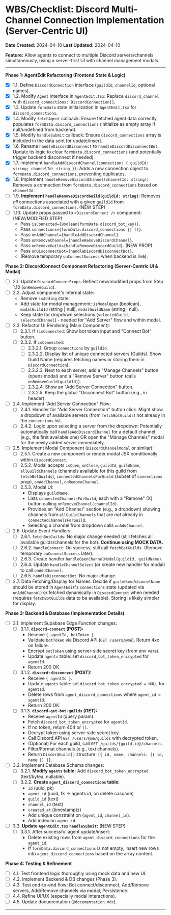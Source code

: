 # WBS/Checklist: Discord Multi-Channel Connection Implementation (Server-Centric UI)

**Date Created:** 2024-04-10
**Last Updated:** 2024-04-10

**Feature:** Allow agents to connect to multiple Discord servers/channels simultaneously, using a server-first UI with channel management modals.

---

**Phase 1: AgentEdit Refactoring (Frontend State & Logic)**

*   [X] 1.1. Define `DiscordConnection` interface (`guildId`, `channelId`, optional names).
*   [X] 1.2. Modify `Agent` interface in `AgentEdit.tsx`: Replace `discord_channel` with `discord_connections: DiscordConnection[]`.
*   [X] 1.3. Update `formData` state initialization in `AgentEdit.tsx` for `discord_connections`.
*   [X] 1.4. Modify `fetchAgent` callback: Ensure fetched agent data correctly populates `formData.discord_connections` (initialize as empty array if null/undefined from backend).
*   [X] 1.5. Modify `handleSubmit` callback: Ensure `discord_connections` array is included in the data sent for update/insert.
*   [X] 1.6. Rename `handleDiscordDisconnect` to `handleDiscordDisconnectBot`. Update its logic to clear `formData.discord_connections` (and potentially trigger backend disconnect if needed).
*   [X] 1.7. Implement `handleAddDiscordChannel(connection: { guildId: string; channelId: string })`: Adds a new connection object to `formData.discord_connections`, preventing duplicates.
*   [X] 1.8. Implement `handleRemoveDiscordChannel(channelId: string)`: Removes a connection from `formData.discord_connections` based on `channelId`.
*   [ ] 1.9. **Implement `handleRemoveDiscordGuild(guildId: string)`**: Removes *all* connections associated with a given `guildId` from `formData.discord_connections`. (NEW STEP)
*   [ ] 1.10. Update props passed to `<DiscordConnect />` component: (NEW/MODIFIED STEP)
    *   Pass `isConnected={Boolean(formData.discord_bot_key)}`.
    *   Pass `connections={formData.discord_connections || []}`.
    *   Pass `onAddChannel={handleAddDiscordChannel}`.
    *   Pass `onRemoveChannel={handleRemoveDiscordChannel}`.
    *   Pass `onRemoveGuild={handleRemoveDiscordGuild}`. (NEW PROP)
    *   Pass `onDisconnectBot={handleDiscordDisconnectBot}`.
    *   (Remove temporary `onConnectSuccess` when backend is live).

**Phase 2: DiscordConnect Component Refactoring (Server-Centric UI & Modal)**

*   [ ] 2.1. Update `DiscordConnectProps`: Reflect new/modified props from Step 1.10 (`onRemoveGuild`).
*   [ ] 2.2. Adjust component's internal state:
    *   Remove `isAdding` state.
    *   Add state for modal management: `isModalOpen` (boolean), `modalGuildId` (string | null), `modalGuildName` (string | null).
    *   Keep state for dropdown selections (`selectedGuild`, `selectedChannel`) - needed for "Add Server" flow and within modal.
*   [ ] 2.3. Refactor UI Rendering (Main Component):
    *   [ ] 2.3.1. If `!isConnected`: Show bot token input and "Connect Bot" button.
    *   [ ] 2.3.2. If `isConnected`:
        *   [ ] 2.3.2.1. Group `connections` by `guildId`.
        *   [ ] 2.3.2.2. Display list of unique connected servers (Guilds). Show Guild Name (requires fetching names or storing them in `DiscordConnection`).
        *   [ ] 2.3.2.3. Next to each server, add a "Manage Channels" button (opens modal) and a "Remove Server" button (calls `onRemoveGuild(guildId)`).
        *   [ ] 2.3.2.4. Show an "Add Server Connection" button.
        *   [ ] 2.3.2.5. Keep the global "Disconnect Bot" button (e.g., in header).
*   [ ] 2.4. Implement "Add Server Connection" Flow:
    *   [ ] 2.4.1. Handler for "Add Server Connection" button click. Might show a dropdown of available servers (from `fetchBotGuilds`) not already in the `connections` list.
    *   [ ] 2.4.2. Logic upon selecting a server from the dropdown: Potentially automatically call `handleAddDiscordChannel` for a default channel (e.g., the first available one) OR open the "Manage Channels" modal for the newly added server immediately.
*   [ ] 2.5. Implement Modal Component (`DiscordChannelModal` or similar):
    *   [ ] 2.5.1. Create a new component or render modal JSX conditionally within `DiscordConnect`.
    *   [ ] 2.5.2. Modal accepts `isOpen`, `onClose`, `guildId`, `guildName`, `allGuildChannels` (channels available for this guild from `fetchBotGuilds`), `connectedChannelsForGuild` (subset of `connections` prop), `onAddChannel`, `onRemoveChannel`.
    *   [ ] 2.5.3. Modal UI:
        *   Displays `guildName`.
        *   Lists `connectedChannelsForGuild`, each with a "Remove" (X) button calling `onRemoveChannel(channelId)`.
        *   Provides an "Add Channel" section (e.g., a dropdown) showing channels from `allGuildChannels` that are *not* already in `connectedChannelsForGuild`.
        *   Selecting a channel from dropdown calls `onAddChannel`.
*   [ ] 2.6. Update Event Handlers:
    *   [ ] 2.6.1. `fetchBotGuilds`: No major change needed (still fetches all available guilds/channels for the bot). **Continue using MOCK DATA.**
    *   [ ] 2.6.2. `handleConnect`: On success, still call `fetchBotGuilds`. (Remove temporary `onConnectSuccess` later).
    *   [ ] 2.6.3. Create handler `handleOpenChannelModal(guildId, guildName)`.
    *   [ ] 2.6.4. Update `handleChannelSelect` (or create new handler for modal) to call `onAddChannel`.
    *   [ ] 2.6.5. `handleDisconnectBot`: No major change.
*   [ ] 2.7. Data Fetching/Display for Names: Decide if `guildName`/`channelName` should be stored in `AgentEdit`'s `connections` state (updated via `onAddChannel`) or fetched dynamically in `DiscordConnect` when needed (requires `fetchBotGuilds` data to be available). Storing is likely simpler for display.

**Phase 3: Backend & Database (Implementation Details)**

*   [ ] 3.1. Implement Supabase Edge Function changes:
    *   [ ] 3.1.1. **`discord-connect` (POST):**
        *   Receive `{ agentId, botToken }`.
        *   Validate `botToken` via Discord API (`GET /users/@me`). Return 4xx on failure.
        *   Encrypt `botToken` using server-side secret key (from env vars).
        *   Update `agents` table: set `discord_bot_token_encrypted` for `agentId`.
        *   Return 200 OK.
    *   [ ] 3.1.2. **`discord-disconnect` (POST):**
        *   Receive `{ agentId }`.
        *   Update `agents` table: set `discord_bot_token_encrypted = NULL` for `agentId`.
        *   Delete rows from `agent_discord_connections` where `agent_id = agentId`.
        *   Return 200 OK.
    *   [ ] 3.1.3. **`discord-get-bot-guilds` (GET):**
        *   Receive `agentId` (query param).
        *   Fetch `discord_bot_token_encrypted` for `agentId`.
        *   If no token, return 404 or `[]`.
        *   Decrypt token using server-side secret key.
        *   Call Discord API `GET /users/@me/guilds` with decrypted token.
        *   (Optional) For each guild, call `GET /guilds/{guild.id}/channels`.
        *   Filter/Format channels (e.g., text channels).
        *   Return `DiscordGuild[]` structure: `[{ id, name, channels: [{ id, name }] }]`.
*   [ ] 3.2. Implement Database Schema changes:
    *   [ ] 3.2.1. **Modify `agents` table:** Add `discord_bot_token_encrypted` (text/bytea, nullable).
    *   [ ] 3.2.2. **Create `agent_discord_connections` table:**
        *   `id` (uuid, pk)
        *   `agent_id` (uuid, fk -> agents.id, on delete cascade)
        *   `guild_id` (text)
        *   `channel_id` (text)
        *   `created_at` (timestamptz)
        *   Add unique constraint on (`agent_id`, `channel_id`).
        *   Add index on `agent_id`.
*   [ ] 3.3. **Update `AgentEdit.tsx` `handleSubmit`:** (NEW STEP)
    *   [ ] 3.3.1. After successful agent update/insert:
        *   Delete existing rows from `agent_discord_connections` for the `agent_id`.
        *   If `formData.discord_connections` is not empty, insert new rows into `agent_discord_connections` based on the array content.

**Phase 4: Testing & Refinement**

*   [ ] 4.1. Test frontend logic thoroughly using mock data and new UI.
*   [ ] 4.2. Implement Backend & DB changes (Phase 3).
*   [ ] 4.3. Test end-to-end flow: Bot connect/disconnect, Add/Remove servers, Add/Remove channels via modal, Persistence.
*   [ ] 4.4. Refine UI/UX (especially modal interactions).
*   [ ] 4.5. Update documentation (`@documentation.mdc`).

--- 